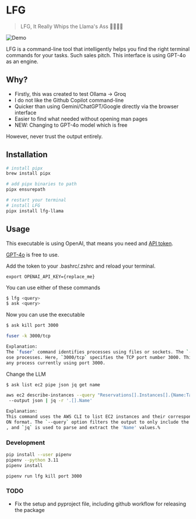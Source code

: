 # LFG

> LFG, It Really Whips the Llama's Ass 🦙🦙🦙🦙

![Demo](example.png)

LFG is a command-line tool that intelligently helps you find the right terminal commands for your tasks. Such sales pitch. This interface is using GPT-4o as an engine.

## Why?

- Firstly, this was created to test Ollama -> Groq
- I do not like the Github Copilot command-line
- Quicker than using Gemini/ChatGPT/Google directly via the browser interface
- Easier to find what needed without opening man pages
- NEW: Changing to GPT-4o model which is free

However, never trust the output entirely.

## Installation

```bash
# install pipx
brew install pipx

# add pipx binaries to path
pipx ensurepath

# restart your terminal
# install LFG
pipx install lfg-llama
```

## Usage

This executable is using OpenAI, that means you need and [API token](https://platform.openai.com/api-keys).

[GPT-4o](https://platform.openai.com/docs/models/gpt-4o) is free to use.

Add the token to your .bashrc/.zshrc and reload your terminal.

```
export OPENAI_API_KEY={replace_me}
```

You can use either of these commands

```bash
$ lfg <query>
$ ask <query>
```

Now you can use the executable

```bash
$ ask kill port 3000

fuser -k 3000/tcp

Explanation:
The `fuser` command identifies processes using files or sockets. The `-k` option is used to kill th
ose processes. Here, `3000/tcp` specifies the TCP port number 3000. This command effectively kills
any process currently using port 3000.

```

Change the LLM

```bash
$ ask list ec2 pipe json jq get name

aws ec2 describe-instances --query "Reservations[].Instances[].{Name:Tags[?Key=='Name']|[0].Value}"
 --output json | jq -r '.[].Name'

Explanation:
This command uses the AWS CLI to list EC2 instances and their corresponding 'Name' tag values in JS
ON format. The `--query` option filters the output to only include the 'Name' tag for each instance
, and `jq` is used to parse and extract the 'Name' values.%
```

### Development

```bash
pip install --user pipenv
pipenv --python 3.11
pipenv install

pipenv run lfg kill port 3000
```

### TODO

- Fix the setup and pyproject file, including github workflow for releasing the package
